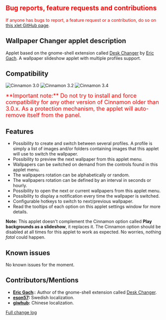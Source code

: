 <h2 style="color:red;">Bug reports, feature requests and contributions</h2>
<span style="color:red;">
If anyone has bugs to report, a feature request or a contribution, do so on <a href="https://github.com/Odyseus/CinnamonTools">this xlet GitHub page</a>.
</span>

## Wallpaper Changer applet description

Applet based on the gnome-shell extension called [Desk Changer](https://github.com/BigE/desk-changer) by [Eric Gach](https://github.com/BigE). A wallpaper slideshow applet with multiple profiles support.

## Compatibility

![Cinnamon 3.0](https://odyseus.github.io/CinnamonTools/lib/badges/cinn-3.0.svg)
![Cinnamon 3.2](https://odyseus.github.io/CinnamonTools/lib/badges/cinn-3.2.svg)
![Cinnamon 3.4](https://odyseus.github.io/CinnamonTools/lib/badges/cinn-3.4.svg)

<span style="color:red;font-size:large;">
**Important note:** Do not try to install and force compatibility for any other version of Cinnamon older than 3.0.x. As a protection mechanism, the applet will auto-remove itself from the panel.
</span>

## Features

- Possibility to create and switch between several profiles. A profile is simply a list of images and/or folders containing images that this applet will use to switch the wallpaper.
- Possibility to preview the next wallpaper from this applet menu.
- Wallpapers can be switched on demand from the controls found in this applet menu.
- The wallpapers rotation can be alphabetically or random.
- The wallpapers rotation can be defined by an interval in seconds or hourly.
- Possibility to open the next or current wallpapers from this applet menu.
- Possibility to display a notification every time the wallpaper is switched.
- Configurable hotkeys to switch to next/previous wallpaper.
- Read the tooltips of each option on this applet settings window for more details.

**Note:** This applet doesn't complement the Cinnamon option called **Play backgrounds as a slideshow**, it replaces it. The Cinnamon option should be disabled at all times for this applet to work as expected. No worries, nothing *fatal* could happen.

## Known issues

No known issues for the moment.

## Contributors/Mentions
- **[Eric Gach](https://github.com/BigE):**: Author of the gnome-shell extension called [Desk Changer](https://github.com/BigE/desk-changer).
- **[eson57](https://github.com/eson57):** Swedish localization.
- **[giwhub](https://github.com/giwhub):** Chinese localization.

[Full change log](https://github.com/Odyseus/CinnamonTools/blob/master/applets/0dyseus%40WallpaperChangerApplet/CHANGE_LOG.md)
